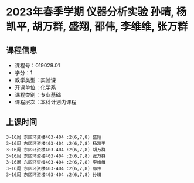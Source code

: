 # 2023年春季学期 仪器分析实验 孙晴, 杨凯平, 胡万群, 盛翔, 邵伟, 李维维, 张万群






## 课程信息

- 课程号：019029.01
- 学分：1
- 教学类型：实验课
- 开课单位：化学系
- 课程类别：专业基础
- 课程层次：本科计划内课程

## 上课时间

```
3~16周 东区环资楼403-404 :2(6,7,8) 盛翔
3~16周 东区环资楼403-404 :2(6,7,8) 杨凯平
3~16周 东区环资楼403-404 :2(6,7,8) 胡万群
3~16周 东区环资楼403-404 :2(6,7,8) 张万群
3~16周 东区环资楼403-404 :2(6,7,8) 李维维
3~16周 东区环资楼403-404 :2(6,7,8) 邵伟
3~16周 东区环资楼403-404 :2(6,7,8) 孙晴
```

